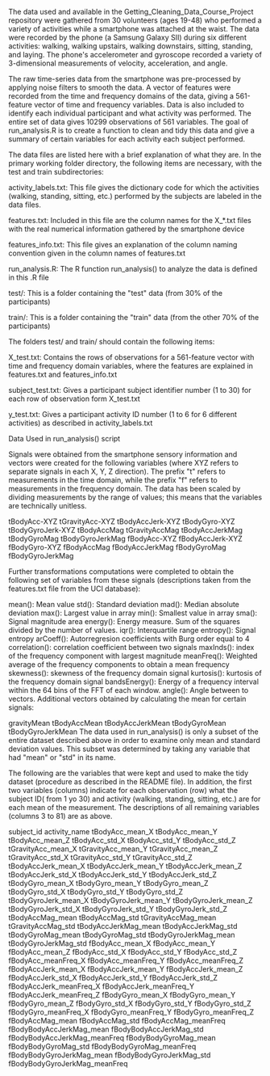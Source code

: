 The data used and available in the Getting_Cleaning_Data_Course_Project repository were gathered from 30 volunteers (ages 19-48) who performed a variety of activities while a smartphone was attached at the waist. The data were recorded by the phone (a Samsung Galaxy SII) during six different activities: walking, walking upstairs, walking downstairs, sitting, standing, and laying. The phone's accelerometer and gyroscope recorded a variety of 3-dimensional measurements of velocity, acceleration, and angle.

The raw time-series data from the smartphone was pre-processed by applying noise filters to smooth the data. A vector of features were recorded from the time and frequency domains of the data, giving a 561-feature vector of time and frequency variables. Data is also included to identify each individual participant and what activity was performed. The entire set of data gives 10299 observations of 561 variables. The goal of run_analysis.R is to create a function to clean and tidy this data and give a summary of certain variables for each activity each subject performed.

The data files are listed here with a brief explanation of what they are. In the primary working folder directory, the following items are necessary, with the test and train subdirectories:

activity_labels.txt: This file gives the dictionary code for which the activities (walking, standing, sitting, etc.) performed by the subjects are labeled in the data files.


features.txt: Included in this file are the column names for the X_*.txt files with the real numerical information gathered by the smartphone device


features_info.txt: This file gives an explanation of the column naming convention given in the column names of features.txt


run_analysis.R: The R function run_analysis() to analyze the data is defined in this .R file


test/: This is a folder containing the "test" data (from 30% of the participants)


train/: This is a folder containing the "train" data (from the other 70% of the participants)


The folders test/ and train/ should contain the following items:



X_test.txt: Contains the rows of observations for a 561-feature vector with time and frequency domain variables, where the features are explained in features.txt and features_info.txt

subject_test.txt: Gives a participant subject identifier number (1 to 30) for each row of observation form X_test.txt

y_test.txt: Gives a participant activity ID number (1 to 6 for 6 different activities) as described in activity_labels.txt





Data Used in run_analysis() script

Signals were obtained from the smartphone sensory information and vectors were created for the following variables (where XYZ refers to separate signals in each X, Y, Z direction). The prefix "t" refers to measurements in the time domain, while the prefix "f" refers to measurements in the frequency domain. The data has been scaled by dividing measurements by the range of values; this means that the variables are technically unitless.


tBodyAcc-XYZ
tGravityAcc-XYZ
tBodyAccJerk-XYZ
tBodyGyro-XYZ
tBodyGyroJerk-XYZ
tBodyAccMag
tGravityAccMag
tBodyAccJerkMag
tBodyGyroMag
tBodyGyroJerkMag
fBodyAcc-XYZ
fBodyAccJerk-XYZ
fBodyGyro-XYZ
fBodyAccMag
fBodyAccJerkMag
fBodyGyroMag
fBodyGyroJerkMag

Further transformations computations were completed to obtain the following set of variables from these signals (descriptions taken from the features.txt file from the UCI database):


mean(): Mean value
std(): Standard deviation
mad(): Median absolute deviation
max(): Largest value in array
min(): Smallest value in array
sma(): Signal magnitude area
energy(): Energy measure. Sum of the squares divided by the number of values.
iqr(): Interquartile range
entropy(): Signal entropy
arCoeff(): Autorregresion coefficients with Burg order equal to 4
correlation(): correlation coefficient between two signals
maxInds(): index of the frequency component with largest magnitude
meanFreq(): Weighted average of the frequency components to obtain a mean frequency
skewness(): skewness of the frequency domain signal
kurtosis(): kurtosis of the frequency domain signal
bandsEnergy(): Energy of a frequency interval within the 64 bins of the FFT of each window.
angle(): Angle between to vectors.
Additional vectors obtained by calculating the mean for certain signals:


gravityMean
tBodyAccMean
tBodyAccJerkMean
tBodyGyroMean
tBodyGyroJerkMean
The data used in run_analysis() is only a subset of the entire dataset described above in order to examine only mean and standard deviation values. This subset was determined by taking any variable that had "mean" or "std" in its name.

The following are the variables that were kept and used to make the tidy dataset (procedure as described in the README file). In addition, the first two variables (columns) indicate for each observation (row) what the subject ID( from 1 yo 30) and activity (walking, standing, sitting, etc.) are for each mean of the measurement. The descriptions of all remaining variables (columns 3 to 81) are as above.

subject_id
activity_name
tBodyAcc_mean_X
tBodyAcc_mean_Y
tBodyAcc_mean_Z
tBodyAcc_std_X
tBodyAcc_std_Y
tBodyAcc_std_Z
tGravityAcc_mean_X
tGravityAcc_mean_Y
tGravityAcc_mean_Z
tGravityAcc_std_X
tGravityAcc_std_Y
tGravityAcc_std_Z
tBodyAccJerk_mean_X
tBodyAccJerk_mean_Y
tBodyAccJerk_mean_Z
tBodyAccJerk_std_X
tBodyAccJerk_std_Y
tBodyAccJerk_std_Z
tBodyGyro_mean_X
tBodyGyro_mean_Y
tBodyGyro_mean_Z
tBodyGyro_std_X
tBodyGyro_std_Y
tBodyGyro_std_Z
tBodyGyroJerk_mean_X
tBodyGyroJerk_mean_Y
tBodyGyroJerk_mean_Z
tBodyGyroJerk_std_X
tBodyGyroJerk_std_Y
tBodyGyroJerk_std_Z
tBodyAccMag_mean
tBodyAccMag_std
tGravityAccMag_mean
tGravityAccMag_std
tBodyAccJerkMag_mean
tBodyAccJerkMag_std
tBodyGyroMag_mean
tBodyGyroMag_std
tBodyGyroJerkMag_mean
tBodyGyroJerkMag_std
fBodyAcc_mean_X
fBodyAcc_mean_Y
fBodyAcc_mean_Z
fBodyAcc_std_X
fBodyAcc_std_Y
fBodyAcc_std_Z
fBodyAcc_meanFreq_X
fBodyAcc_meanFreq_Y
fBodyAcc_meanFreq_Z
fBodyAccJerk_mean_X
fBodyAccJerk_mean_Y
fBodyAccJerk_mean_Z
fBodyAccJerk_std_X
fBodyAccJerk_std_Y
fBodyAccJerk_std_Z
fBodyAccJerk_meanFreq_X
fBodyAccJerk_meanFreq_Y
fBodyAccJerk_meanFreq_Z
fBodyGyro_mean_X
fBodyGyro_mean_Y
fBodyGyro_mean_Z
fBodyGyro_std_X
fBodyGyro_std_Y
fBodyGyro_std_Z
fBodyGyro_meanFreq_X
fBodyGyro_meanFreq_Y
fBodyGyro_meanFreq_Z
fBodyAccMag_mean
fBodyAccMag_std
fBodyAccMag_meanFreq
fBodyBodyAccJerkMag_mean
fBodyBodyAccJerkMag_std
fBodyBodyAccJerkMag_meanFreq
fBodyBodyGyroMag_mean
fBodyBodyGyroMag_std
fBodyBodyGyroMag_meanFreq
fBodyBodyGyroJerkMag_mean
fBodyBodyGyroJerkMag_std
fBodyBodyGyroJerkMag_meanFreq 
